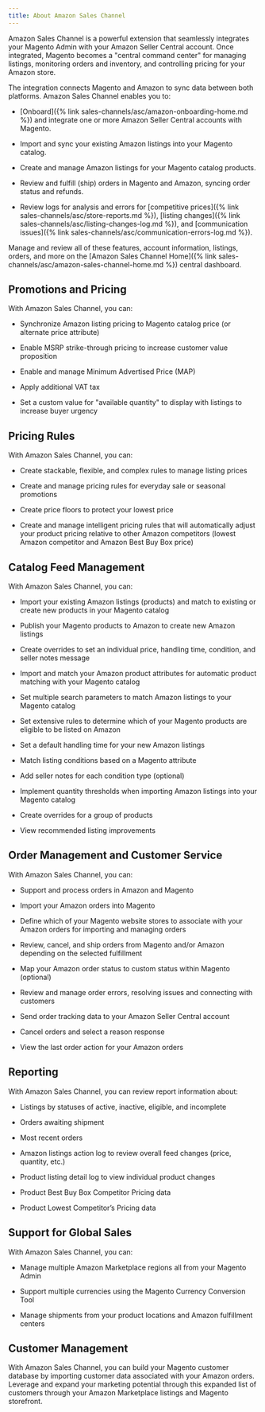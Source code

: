```yaml
---
title: About Amazon Sales Channel
---
```


Amazon Sales Channel is a powerful extension that seamlessly integrates your Magento Admin with your Amazon Seller Central account. Once integrated, Magento becomes a "central command center" for managing listings, monitoring orders and inventory, and controlling pricing for your Amazon store.

The integration connects Magento and Amazon to sync data between both platforms. Amazon Sales Channel enables you to:

- [Onboard]({% link sales-channels/asc/amazon-onboarding-home.md %}) and integrate one or more Amazon Seller Central accounts with Magento.

- Import and sync your existing Amazon listings into your Magento catalog.

- Create and manage Amazon listings for your Magento catalog products.

- Review and fulfill (ship) orders in Magento and Amazon, syncing order status and refunds.

- Review logs for analysis and errors for [competitive prices]({% link sales-channels/asc/store-reports.md %}), [listing changes]({% link sales-channels/asc/listing-changes-log.md %}), and [communication issues]({% link sales-channels/asc/communication-errors-log.md %}).

Manage and review all of these features, account information, listings, orders, and more on the [Amazon Sales Channel Home]({% link sales-channels/asc/amazon-sales-channel-home.md %}) central dashboard.

## Promotions and Pricing

With Amazon Sales Channel, you can:

- Synchronize Amazon listing pricing to Magento catalog price (or alternate price attribute)

- Enable MSRP strike-through pricing to increase customer value proposition

- Enable and manage Minimum Advertised Price (MAP)

- Apply additional VAT tax

- Set a custom value for "available quantity" to display with listings to increase buyer urgency

## Pricing Rules

With Amazon Sales Channel, you can:

- Create stackable, flexible, and complex rules to manage listing prices

- Create and manage pricing rules for everyday sale or seasonal promotions

- Create price floors to protect your lowest price

- Create and manage intelligent pricing rules that will automatically adjust your product pricing relative to other Amazon competitors (lowest Amazon competitor and Amazon Best Buy Box price)

## Catalog Feed Management

With Amazon Sales Channel, you can:

- Import your existing Amazon listings (products) and match to existing or create new products in your Magento catalog

- Publish your Magento products to Amazon to create new Amazon listings

- Create overrides to set an individual price, handling time, condition, and seller notes message

- Import and match your Amazon product attributes for automatic product matching with your Magento catalog

- Set multiple search parameters to match Amazon listings to your Magento catalog

- Set extensive rules to determine which of your Magento products are eligible to be listed on Amazon

- Set a default handling time for your new Amazon listings

- Match listing conditions based on a Magento attribute

- Add seller notes for each condition type (optional)

- Implement quantity thresholds when importing Amazon listings into your Magento catalog

- Create overrides for a group of products

- View recommended listing improvements

## Order Management and Customer Service

With Amazon Sales Channel, you can:

- Support and process orders in Amazon and Magento

- Import your Amazon orders into Magento

- Define which of your Magento website stores to associate with your Amazon orders for importing and managing orders

- Review, cancel, and ship orders from Magento and/or Amazon depending on the selected fulfillment

- Map your Amazon order status to custom status within Magento (optional)

- Review and manage order errors, resolving issues and connecting with customers

- Send order tracking data to your Amazon Seller Central account

- Cancel orders and select a reason response

- View the last order action for your Amazon orders

## Reporting

With Amazon Sales Channel, you can review report information about:

- Listings by statuses of active, inactive, eligible, and incomplete

- Orders awaiting shipment

- Most recent orders

- Amazon listings action log to review overall feed changes (price, quantity, etc.)

- Product listing detail log to view individual product changes

- Product Best Buy Box Competitor Pricing data

- Product Lowest Competitor’s Pricing data

## Support for Global Sales

With Amazon Sales Channel, you can:

- Manage multiple Amazon Marketplace regions all from your Magento Admin

- Support multiple currencies using the Magento Currency Conversion Tool

- Manage shipments from your product locations and Amazon fulfillment centers

## Customer Management

With Amazon Sales Channel, you can build your Magento customer database by importing customer data associated with your Amazon orders. Leverage and expand your marketing potential through this expanded list of customers through your Amazon Marketplace listings and Magento storefront.
